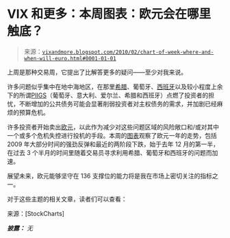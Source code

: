 <!--

分类：未分类

日期：2024-05-18 17:16:02

-->

# VIX 和更多：本周图表：欧元会在哪里触底？

> 来源：[`vixandmore.blogspot.com/2010/02/chart-of-week-where-and-when-will-euro.html#0001-01-01`](http://vixandmore.blogspot.com/2010/02/chart-of-week-where-and-when-will-euro.html#0001-01-01)

上周是那种交易周，它提出了比解答更多的疑问——至少对我来说。

许多问题似乎集中在地中海地区，在那里[希腊](http://vixandmore.blogspot.com/search/label/Greece)、葡萄牙、[西班牙](http://vixandmore.blogspot.com/search/label/Spain)以及较小程度上余下的所谓[PIIGS](http://vixandmore.blogspot.com/search/label/PIIGS)（葡萄牙、意大利、爱尔兰、希腊和西班牙）点燃了投资者的担忧，不断增加的公共债务可能会显著削弱投资者对主权债务的需求，并加剧已经麻烦的预算危机。

许多投资者开始卖出[欧元](http://vixandmore.blogspot.com/search/label/euro)，以此作为减少对这些问题区域的风险敞口和/或对其中一个或多个危机失控进行投机的手段。本周的[图表](http://vixandmore.blogspot.com/search/label/chart%20of%20the%20week)观察了欧元一年的走势，包括 2009 年大部分时间的强劲反弹和最近的两阶段下跌，始于去年 12 月的第一半，在过去 3 个半月的时间里随着交易员寻求利用希腊、葡萄牙和西班牙的问题而加速。

展望未来，欧元能够坚守在 136 支撑位的能力将是我在市场上密切关注的指标之一。

对于这些主题的相关文章，读者们可以查看：

来源：[StockCharts]

***披露：*** *无*
